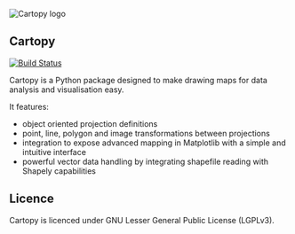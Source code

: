 ![Cartopy logo](http://scitools.org.uk/cartopy/docs/latest/_static/cartopy.png)

Cartopy
-------
[![Build Status](https://api.travis-ci.org/repositories/SciTools/cartopy.svg?branch=master)](https://travis-ci.org/SciTools/cartopy/branches)

Cartopy is a Python package designed to make drawing maps for data analysis and visualisation easy.

It features:

 * object oriented projection definitions
 * point, line, polygon and image transformations between projections
 * integration to expose advanced mapping in Matplotlib with a simple and intuitive interface
 * powerful vector data handling by integrating shapefile reading with Shapely capabilities 

Licence
-------
Cartopy is licenced under GNU Lesser General Public License (LGPLv3).
